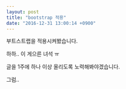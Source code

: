 ```yaml
---
layout: post
title: "bootstrap 적용"
date: "2016-12-31 13:00:14 +0900"
---
```


부트스트랩을 적용시켜봤습니다.

하하.. 이 게으른 녀석 ㅠ

글을 1주에 하나 이상 올리도록 노력해봐야겠습니다.

그럼..
